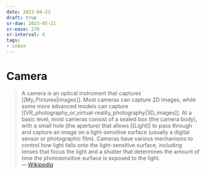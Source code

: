 ```yaml
---
date: 2023-04-23
draft: true
sr-due: 2023-05-21
sr-ease: 279
sr-interval: 4
tags:
- inbox
---
```


# Camera

> A camera is an optical instrument that captures [[My_Pictures|images]]. Most
> cameras can capture 2D images, while some more advanced models can capture
> [[VR_photography_or_virtual-reality_photography|3D_images]]. At a basic level,
> most cameras consist of a sealed box (the camera body), with a small hole (the
> aperture) that allows [[Light]] to pass through and capture an image on a
> light-sensitive surface (usually a digital sensor or photographic film).
> Cameras have various mechanisms to control how light falls onto the
> light-sensitive surface, including lenses that focus the light and a shutter
> that determines the amount of time the photosensitive surface is exposed to
> the light.\
> — <cite>[Wikipedia](https://en.wikipedia.org/wiki/Camera)</cite>